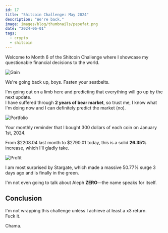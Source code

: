 ```yaml
---
id: 17
title: "Shitcoin Challenge: May 2024"
description: "We're back."
image: images/blog/thumbnails/pepefat.png
date: "2024-06-01"
tags:
  - crypto
  - shitcoin
---
```


Welcome to Month 6 of the Shitcoin Challenge where I showcase my questionable
financial decisions to the world.

![Gain](/images/blog/17-chart.png)

We're going back up, boys. Fasten your seatbelts.

I'm going out on a limb here and predicting that everything will go up by the
next update. \
I have suffered through **2 years of bear market**, so trust me, I know what I'm
doing now and I can definitely predict the market (no).

![Portfolio](/images/blog/17-portfolio.png)

Your monthly reminder that I bought 300 dollars of each coin on January
1st, 2024.

From $2208.04 last month to $2790.01 today, this is a solid **26.35%** increase,
which I'll gladly take.

![Profit](/images/blog/17-profit.png)

I am most surprised by Stargate, which made a massive 50.77% surge 3 days ago
and is finally in the green.

I'm not even going to talk about Aleph **ZERO**—the name speaks for itself.

## Conclusion

I'm not wrapping this challenge unless I achieve at least a x3 return. \
Fuck it.

Chama.

